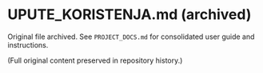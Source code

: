 # UPUTE_KORISTENJA.md (archived)

Original file archived. See `PROJECT_DOCS.md` for consolidated user guide and instructions.

(Full original content preserved in repository history.)
